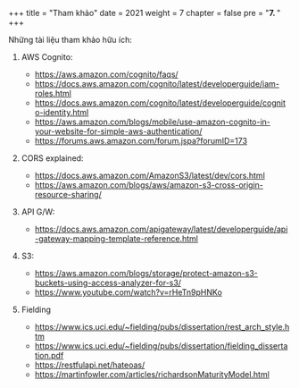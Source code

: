 +++
title = "Tham khảo"
date = 2021
weight = 7
chapter = false
pre = "<b>7. </b>"
+++

Những tài liệu tham khảo hữu ích:

1. AWS Cognito:
   - https://aws.amazon.com/cognito/faqs/
   - https://docs.aws.amazon.com/cognito/latest/developerguide/iam-roles.html
   - https://docs.aws.amazon.com/cognito/latest/developerguide/cognito-identity.html
   - https://aws.amazon.com/blogs/mobile/use-amazon-cognito-in-your-website-for-simple-aws-authentication/
   - https://forums.aws.amazon.com/forum.jspa?forumID=173
2. CORS explained:
   - https://docs.aws.amazon.com/AmazonS3/latest/dev/cors.html
   - https://aws.amazon.com/blogs/aws/amazon-s3-cross-origin-resource-sharing/

3. API G/W:
   - https://docs.aws.amazon.com/apigateway/latest/developerguide/api-gateway-mapping-template-reference.html

4. S3:
   - https://aws.amazon.com/blogs/storage/protect-amazon-s3-buckets-using-access-analyzer-for-s3/
   - https://www.youtube.com/watch?v=rHeTn9pHNKo

5. Fielding
   - https://www.ics.uci.edu/~fielding/pubs/dissertation/rest_arch_style.htm
   - https://www.ics.uci.edu/~fielding/pubs/dissertation/fielding_dissertation.pdf
   - https://restfulapi.net/hateoas/
   - https://martinfowler.com/articles/richardsonMaturityModel.html